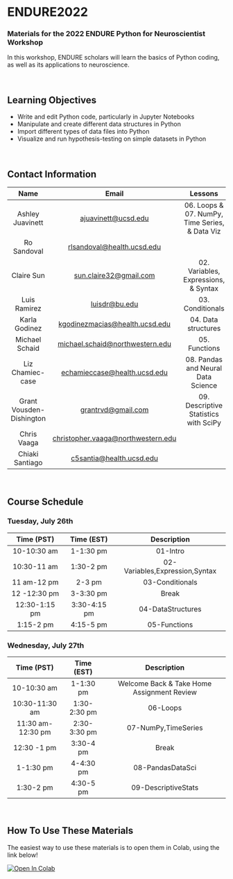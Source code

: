 # ENDURE2022
### Materials for the 2022 ENDURE Python for Neuroscientist Workshop
In this workshop, ENDURE scholars will learn the basics of Python coding, as well as its applications to neuroscience.

<br>

## Learning Objectives
* Write and edit Python code, particularly in Jupyter Notebooks
* Manipulate and create different data structures in Python
* Import different types of data files into Python
* Visualize and run hypothesis-testing on simple datasets in Python 

<br>

## Contact Information

| Name |   Email   | Lessons | 
|:----------------:|:----------------:|:---------------------------------:|
| Ashley Juavinett | ajuavinett@ucsd.edu | 06. Loops & 07. NumPy,  Time Series, & Data Viz  |
| Ro Sandoval | rlsandoval@health.ucsd.edu |   |
| Claire Sun | sun.claire32@gmail.com | 02. Variables, Expressions, & Syntax |
| Luis Ramirez | luisdr@bu.edu | 03. Conditionals |
| Karla Godinez | kgodinezmacias@health.ucsd.edu | 04. Data structures |
| Michael Schaid | michael.schaid@northwestern.edu | 05. Functions |
| Liz Chamiec-case | echamieccase@health.ucsd.edu | 08. Pandas and Neural Data Science |
| Grant Vousden-Dishington | grantrvd@gmail.com | 09. Descriptive Statistics with SciPy |
| Chris Vaaga | christopher.vaaga@northwestern.edu | |
| Chiaki Santiago | c5santia@health.ucsd.edu | |


<br>

## Course Schedule
### Tuesday, July 26th

| Time (PST) |    Time (EST)   | Description |
|:----------------:|:----------------:|:---------------------------------:|
|    10-10:30 am   |  1-1:30 pm  | 01-Intro |
|    10:30-11 am   | 1:30-2 pm | 02-Variables,Expression,Syntax |
|    11 am-12 pm  | 2-3 pm | 03-Conditionals |
|    12 -12:30 pm   |    3-3:30 pm    | Break |
| 12:30-1:15 pm | 3:30-4:15 pm | 04-DataStructures |
| 1:15-2 pm | 4:15-5 pm| 05-Functions|

### Wednesday, July 27th
| Time (PST) |    Time (EST)   | Description |
|:----------------:|:----------------:|:---------------------------------:|
|    10-10:30 am   |  1-1:30 pm  | Welcome Back & Take Home Assignment Review | 
|    10:30-11:30 am   | 1:30-2:30 pm | 06-Loops|
|    11:30 am-12:30 pm  | 2:30-3:30 pm | 07-NumPy,TimeSeries |
|    12:30 -1 pm   |    3:30-4 pm    | Break |
| 1-1:30 pm | 4-4:30 pm | 08-PandasDataSci |
| 1:30-2 pm | 4:30-5 pm| 09-DescriptiveStats|

<br>

## How To Use These Materials
The easiest way to use these materials is to open them in Colab, using the link below!

[![Open In Colab](https://colab.research.google.com/assets/colab-badge.svg)](https://colab.research.google.com/github/STARTneuro/ENDURE2022)
